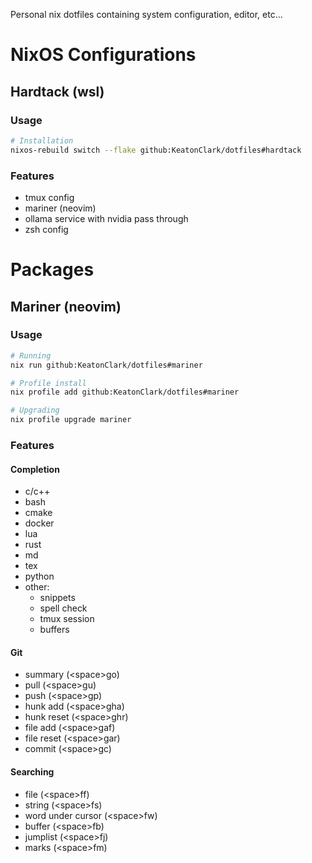 Personal nix dotfiles containing system configuration, editor, etc...

# NixOS Configurations
## Hardtack (wsl)
### Usage
```sh
# Installation
nixos-rebuild switch --flake github:KeatonClark/dotfiles#hardtack
```
### Features
- tmux config
- mariner (neovim)
- ollama service with nvidia pass through
- zsh config

# Packages
## Mariner (neovim)
### Usage
```sh 
# Running
nix run github:KeatonClark/dotfiles#mariner

# Profile install
nix profile add github:KeatonClark/dotfiles#mariner

# Upgrading
nix profile upgrade mariner
```
### Features
#### Completion
- c/c++
- bash
- cmake
- docker
- lua
- rust
- md
- tex
- python
- other:
    - snippets
    - spell check
    - tmux session
    - buffers
#### Git
- summary (<space\>go)
- pull (<space\>gu)
- push (<space\>gp)
- hunk add (<space\>gha)
- hunk reset (<space\>ghr)
- file add (<space\>gaf)
- file reset (<space\>gar)
- commit (<space\>gc)
#### Searching
- file (<space\>ff)
- string (<space\>fs)
- word under cursor (<space\>fw)
- buffer (<space\>fb)
- jumplist (<space\>fj)
- marks (<space\>fm)
